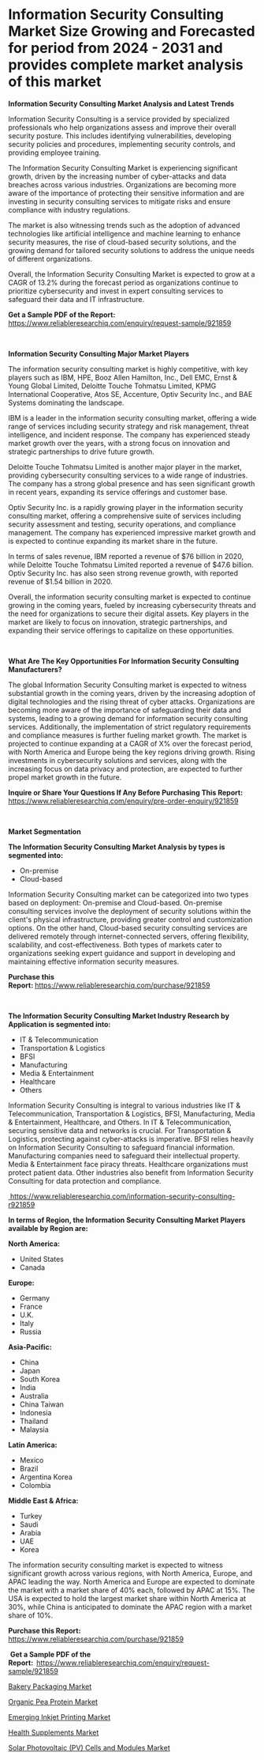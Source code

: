 <p><h1>Information Security Consulting Market Size Growing and Forecasted for period from 2024 - 2031 and provides complete market analysis of this market</h1></p><p><strong>Information Security Consulting Market Analysis and Latest Trends</strong></p>
<p><p>Information Security Consulting is a service provided by specialized professionals who help organizations assess and improve their overall security posture. This includes identifying vulnerabilities, developing security policies and procedures, implementing security controls, and providing employee training.</p><p>The Information Security Consulting Market is experiencing significant growth, driven by the increasing number of cyber-attacks and data breaches across various industries. Organizations are becoming more aware of the importance of protecting their sensitive information and are investing in security consulting services to mitigate risks and ensure compliance with industry regulations.</p><p>The market is also witnessing trends such as the adoption of advanced technologies like artificial intelligence and machine learning to enhance security measures, the rise of cloud-based security solutions, and the growing demand for tailored security solutions to address the unique needs of different organizations.</p><p>Overall, the Information Security Consulting Market is expected to grow at a CAGR of 13.2% during the forecast period as organizations continue to prioritize cybersecurity and invest in expert consulting services to safeguard their data and IT infrastructure.</p></p>
<p><strong>Get a Sample PDF of the Report:&nbsp;</strong> <a href="https://www.reliableresearchiq.com/enquiry/request-sample/921859">https://www.reliableresearchiq.com/enquiry/request-sample/921859</a></p>
<p>&nbsp;</p>
<p><strong>Information Security Consulting Major Market Players</strong></p>
<p><p>The information security consulting market is highly competitive, with key players such as IBM, HPE, Booz Allen Hamilton, Inc., Dell EMC, Ernst & Young Global Limited, Deloitte Touche Tohmatsu Limited, KPMG International Cooperative, Atos SE, Accenture, Optiv Security Inc., and BAE Systems dominating the landscape.</p><p>IBM is a leader in the information security consulting market, offering a wide range of services including security strategy and risk management, threat intelligence, and incident response. The company has experienced steady market growth over the years, with a strong focus on innovation and strategic partnerships to drive future growth.</p><p>Deloitte Touche Tohmatsu Limited is another major player in the market, providing cybersecurity consulting services to a wide range of industries. The company has a strong global presence and has seen significant growth in recent years, expanding its service offerings and customer base.</p><p>Optiv Security Inc. is a rapidly growing player in the information security consulting market, offering a comprehensive suite of services including security assessment and testing, security operations, and compliance management. The company has experienced impressive market growth and is expected to continue expanding its market share in the future.</p><p>In terms of sales revenue, IBM reported a revenue of $76 billion in 2020, while Deloitte Touche Tohmatsu Limited reported a revenue of $47.6 billion. Optiv Security Inc. has also seen strong revenue growth, with reported revenue of $1.54 billion in 2020.</p><p>Overall, the information security consulting market is expected to continue growing in the coming years, fueled by increasing cybersecurity threats and the need for organizations to secure their digital assets. Key players in the market are likely to focus on innovation, strategic partnerships, and expanding their service offerings to capitalize on these opportunities.</p></p>
<p>&nbsp;</p>
<p><strong>What Are The Key Opportunities For Information Security Consulting Manufacturers?</strong></p>
<p><p>The global Information Security Consulting market is expected to witness substantial growth in the coming years, driven by the increasing adoption of digital technologies and the rising threat of cyber attacks. Organizations are becoming more aware of the importance of safeguarding their data and systems, leading to a growing demand for information security consulting services. Additionally, the implementation of strict regulatory requirements and compliance measures is further fueling market growth. The market is projected to continue expanding at a CAGR of X% over the forecast period, with North America and Europe being the key regions driving growth. Rising investments in cybersecurity solutions and services, along with the increasing focus on data privacy and protection, are expected to further propel market growth in the future.</p></p>
<p><strong>Inquire or Share Your Questions If Any Before Purchasing This Report:</strong> <a href="https://www.reliableresearchiq.com/enquiry/pre-order-enquiry/921859">https://www.reliableresearchiq.com/enquiry/pre-order-enquiry/921859</a></p>
<p>&nbsp;</p>
<p><strong>Market Segmentation</strong></p>
<p><strong>The Information Security Consulting Market Analysis by types is segmented into:</strong></p>
<p><ul><li>On-premise</li><li>Cloud-based</li></ul></p>
<p><p>Information Security Consulting market can be categorized into two types based on deployment: On-premise and Cloud-based. On-premise consulting services involve the deployment of security solutions within the client's physical infrastructure, providing greater control and customization options. On the other hand, Cloud-based security consulting services are delivered remotely through internet-connected servers, offering flexibility, scalability, and cost-effectiveness. Both types of markets cater to organizations seeking expert guidance and support in developing and maintaining effective information security measures.</p></p>
<p><strong>Purchase this Report:&nbsp;</strong><a href="https://www.reliableresearchiq.com/purchase/921859">https://www.reliableresearchiq.com/purchase/921859</a></p>
<p>&nbsp;</p>
<p><strong>The Information Security Consulting Market Industry Research by Application is segmented into:</strong></p>
<p><ul><li>IT & Telecommunication</li><li>Transportation & Logistics</li><li>BFSI</li><li>Manufacturing</li><li>Media & Entertainment</li><li>Healthcare</li><li>Others</li></ul></p>
<p><p>Information Security Consulting is integral to various industries like IT & Telecommunication, Transportation & Logistics, BFSI, Manufacturing, Media & Entertainment, Healthcare, and Others. In IT & Telecommunication, securing sensitive data and networks is crucial. For Transportation & Logistics, protecting against cyber-attacks is imperative. BFSI relies heavily on Information Security Consulting to safeguard financial information. Manufacturing companies need to safeguard their intellectual property. Media & Entertainment face piracy threats. Healthcare organizations must protect patient data. Other industries also benefit from Information Security Consulting for data protection and compliance.</p></p>
<p><a href="https://www.reliableresearchiq.com/information-security-consulting-r921859">&nbsp;https://www.reliableresearchiq.com/information-security-consulting-r921859</a></p>
<p><strong>In terms of Region, the Information Security Consulting Market Players available by Region are:</strong></p>
<p>
    <p> <strong> North America: </strong>
        <ul>
            <li>United States</li>
            <li>Canada</li>
        </ul>
        </p> 
    <p> <strong> Europe: </strong>
        <ul>
            <li>Germany</li>
            <li>France</li>
            <li>U.K.</li>
            <li>Italy</li>
            <li>Russia</li>
        </ul>
        </p> 
    <p> <strong> Asia-Pacific: </strong>
        <ul>
            <li>China</li>
            <li>Japan</li>
            <li>South Korea</li>
            <li>India</li>
            <li>Australia</li>
            <li>China Taiwan</li>
            <li>Indonesia</li>
            <li>Thailand</li>
            <li>Malaysia</li>
        </ul>
        </p> 
    <p> <strong> Latin America: </strong>
        <ul>
            <li>Mexico</li>
            <li>Brazil</li>
            <li>Argentina Korea</li>
            <li>Colombia</li>
        </ul>
        </p> 
    <p> <strong> Middle East & Africa: </strong>
        <ul>
            <li>Turkey</li>
            <li>Saudi</li>
            <li>Arabia</li>
            <li>UAE</li>
            <li>Korea</li>
        </ul>
    </p>
    </p>
<p><p>The information security consulting market is expected to witness significant growth across various regions, with North America, Europe, and APAC leading the way. North America and Europe are expected to dominate the market with a market share of 40% each, followed by APAC at 15%. The USA is expected to hold the largest market share within North America at 30%, while China is anticipated to dominate the APAC region with a market share of 10%.</p></p>
<p><strong>Purchase this Report: </strong><a href="https://www.reliableresearchiq.com/purchase/921859">https://www.reliableresearchiq.com/purchase/921859</a></p>
<p>&nbsp;<strong>Get a Sample PDF of the Report:&nbsp;&nbsp;</strong><a href="https://www.reliableresearchiq.com/enquiry/request-sample/921859">https://www.reliableresearchiq.com/enquiry/request-sample/921859</a></p>
<p><strong></strong></p>
<p><p><a href="https://medium.com/@brayannolanii/bakery-packaging-market-a-global-and-regional-analysis-focus-on-region-country-level-analysis-6dceb9b87545">Bakery Packaging Market</a></p><p><a href="https://medium.com/@cpierre31945/organic-pea-protein-market-forecasts-market-trends-and-impact-analysis-2024-2031-555ea23e8077">Organic Pea Protein Market</a></p><p><a href="https://github.com/biheemgalvinlouises6hokrh3h/Market-Research-Report-List-3/blob/main/emerging-inkjet-printing-market.md">Emerging Inkjet Printing Market</a></p><p><a href="https://medium.com/@shanierohan_50883/health-supplements-market-trends-a-detailed-study-of-its-market-segmentation-and-analyzing-the-f71b0ee74e5c">Health Supplements Market</a></p><p><a href="https://github.com/guneycigdem35/Market-Research-Report-List-4/blob/main/solar-photovoltaic-pv-cells-and-modules-market.md">Solar Photovoltaic (PV) Cells and Modules Market</a></p></p>